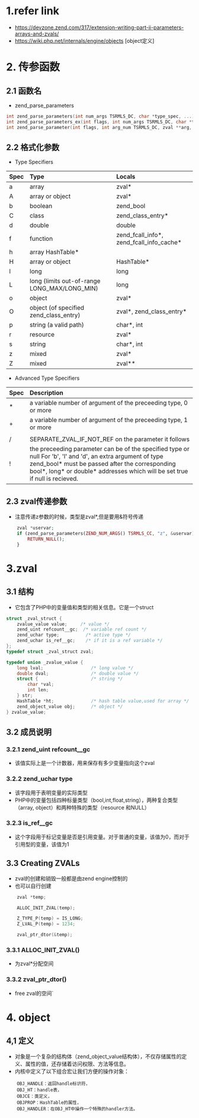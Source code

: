 # 1.refer link
- https://devzone.zend.com/317/extension-writing-part-ii-parameters-arrays-and-zvals/ 
- https://wiki.php.net/internals/engine/objects [object定义]

# 2. 传参函数
## 2.1 函数名
- zend_parse_parameters
```c
int zend_parse_parameters(int num_args TSRMLS_DC, char *type_spec, ...)
int zend_parse_parameters_ex(int flags, int num_args TSRMLS_DC, char *type_spec, ...)
int zend_parse_parameter(int flags, int arg_num TSRMLS_DC, zval **arg, const char *spec, ...)
```

## 2.2 格式化参数
- Type Specifiers

|Spec| 	Type| Locals|
|:----|:-----|:---------|
|a 	|array |zval*|
|A 	|array or object |zval*|
|b 	|boolean |zend_bool|
|C 	|class |zend_class_entry*|
|d 	|double |double|
|f 	|function |zend_fcall_info*, zend_fcall_info_cache*|
|h 	|array 	HashTable*|
|H 	|array or object |HashTable*|
|l 	|long |long|
|L 	|long (limits out-of-range LONG_MAX/LONG_MIN) |	long|
|o 	|object |zval*|
|O 	|object (of specified zend_class_entry) |zval*, zend_class_entry*|
|p 	|string (a valid path) |char*, int|
|r 	|resource |zval*|
|s 	|string |char*, int|
|z 	|mixed |zval*|
|Z 	|mixed |zval**|

- Advanced Type Specifiers
 
|Spec |	Description|
|:----|:-----|
|*| a variable number of argument of the preceeding type, 0 or more|
|+| a variable number of argument of the preceeding type, 1 or more|
||| indicates that the remaining parameters are optional|
|/|	SEPARATE_ZVAL_IF_NOT_REF on the parameter it follows|
|!| the preceeding parameter can be of the specified type or null For 'b', 'l' and 'd', an extra argument of type zend_bool* must be passed after the corresponding bool*, long* or double* addresses which will be set true if null is recieved.| 

## 2.3 zval传递参数
- 注意传递z参数的时候，类型是zval*,但是要用&符号传递
```php
    zval *uservar;
    if (zend_parse_parameters(ZEND_NUM_ARGS() TSRMLS_CC, "z", &uservar) == FAILURE) {
        RETURN_NULL();
    }  
```

# 3.zval
## 3.1 结构
- 它包含了PHP中的变量值和类型的相关信息。它是一个struct

```c
struct _zval_struct {
    zvalue_value value;     /* value */
    zend_uint refcount__gc;  /* variable ref count */
    zend_uchar type;          /* active type */
    zend_uchar is_ref__gc;    /* if it is a ref variable */
};
typedef struct _zval_struct zval;

typedef union _zvalue_value {
    long lval;                  /* long value */
    double dval;                /* double value */
    struct {                    /* string */
        char *val;
        int len;
    } str;
    HashTable *ht;              /* hash table value,used for array */
    zend_object_value obj;      /* object */
} zvalue_value;
```

## 3.2 成员说明
### 3.2.1 zend_uint refcount__gc 
- 该值实际上是一个计数器，用来保存有多少变量指向这个zval

### 3.2.2 zend_uchar type
- 该字段用于表明变量的实际类型
- PHP中的变量包括四种标量类型（bool,int,float,string），两种复合类型（array, object）和两种特殊的类型（resource 和NULL）

### 3.2.3 is_ref__gc
- 这个字段用于标记变量是否是引用变量。对于普通的变量，该值为0，而对于引用型的变量，该值为1

## 3.3 Creating ZVALs
- zval的创建和销毁一般都是由zend engine控制的
- 也可以自行创建
```c
    zval *temp;

    ALLOC_INIT_ZVAL(temp);

    Z_TYPE_P(temp) = IS_LONG;
    Z_LVAL_P(temp) = 1234;

    zval_ptr_dtor(&temp);
```

### 3.3.1 ALLOC_INIT_ZVAL()
- 为zval*分配空间

### 3.3.2 zval_ptr_dtor()
- free zval的空间`


# 4. object
## 4,1 定义
- 对象是一个复杂的结构体（zend_object_value结构体），不仅存储属性的定义、属性的值，还存储着访问权限、方法等信息。
- 内核中定义了以下组合宏让我们方便的操作对象：
```
	OBJ_HANDLE：返回handle标识符， 
	OBJ_HT：handle表， 
	OBJCE：类定义， 
	OBJPROP：HashTable的属性， 
	OBJ_HANDLER：在OBJ_HT中操作一个特殊的handler方法。
```
